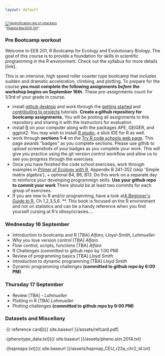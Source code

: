 ```yaml
---
layout: default
---
```


<p><font size=1>
<a href="http://bamm-project.org/_images/xIntroFig_whalerates.png"><img src="http://bamm-project.org/_images/xIntroFig_whalerates.png" alt="diversification rate of cetaceans"></a><br>"<a href="http://bamm-project.org/_images/xIntroFig_whalerates.png">Ilhabela Mar2005 001</a>".</p>
</font>


### Pre Bootcamp workout
Welcome to EEB 201, R Bootcamp for Ecology and Evolutionary Biology. The goal of this course is to provide a foundation for skills in scientific programming in the R environment. Check out the syllabus for more details [link].

This is an intensive, high speed roller coaster type bootcamp that includes sudden and dramatic acceleration, climbing, and plotting. To prepare for the course **you must complete the following assignments *before* the workshop begins on September 16th.** These pre-assignments count for 1/3rd of your grade in course.

- install [github desktop](https://desktop.github.com/) and work through the [getting started](https://help.github.com/desktop/guides/getting-started/) and [contributing to projects](https://help.github.com/desktop/guides/contributing/) tutorials. **Create a github repository for bootcamp assignments.** You will be posting all assignments to this repository and sharing it with the instructors for evaluation.
- install [R](http://cran.r-project.org/) on your computer  along with the packages APE, GEIGER, and ggplot2. You may wish to install [R studio](https://www.rstudio.com/products/rstudio/download/), a slick IDE for R as well.
- work through **sections 1-4** on the [Try R code schools web page](http://tryr.codeschool.com/). This page awards "badges" as you complete sections. Please use githib to upload screenshots of your badges as you complete your work. This will give you practice using the git version control workflow and allow us to see you progress through the exercises.
- Once you have finished the code school exercises,  work through examples in [Primer of Ecology with R](http://link.springer.com/book/10.1007/978-0-387-89882-7), Appendix B 341-352 (skip 'Simple matrix algebra'), + optional B4, B6, B13. Do this work on a separate day to reinforce your developing programmign skills.  **Use your github repo to commit your work** There should be at least two commits for each group of exercises. 
- If you are new to R and/or programming, have a look at[A Beginner's Guide to R](http://link.springer.com/book/10.1007/978-0-387-93837-0), Ch 1,2,3,5,6. **. This book is focused on the R environment and not on statistics and can be a handy reference when you find yourself cursing at R's idiosyncrasies.... 





### Wednesday 16 September

- Introduction to bootcamp and R [TBA] *Alfaro,  Lloyd-Smith, Lohmueller*
- Why you love version control [TBA] *Alfaro*
- Flow control, scripts, functions [TBA] *Alfaro*
- R Challenges (committed to github repo by 1:00 PM)
- Review of programming basics [TBA] *Lloyd Smith*
- Introduction to dynamic programming [TBA] *Lloyd Smith*
- Dynamic programming challenges **(committed to github repo by 6:00 PM)**

### Thursday 17 September

- Review [TBA] - *Lohmueller*
- Plotting in R [TBA] *Lohmueller*
- Plotting challenges **(committed to github repo by 6:00 PM)**


### Datasets and Miscellany

-[r reference card]({{ site.baseurl }}/assets/refcard.pdf)

-[phenotype_data.txt]({{ site.baseurl }}/assets/pheno.sim.2014.txt)

-[hapmaps.txt]({{ site.baseurl }}/assets/hapmap_CEU_r23a_chr2_ld.txt)


